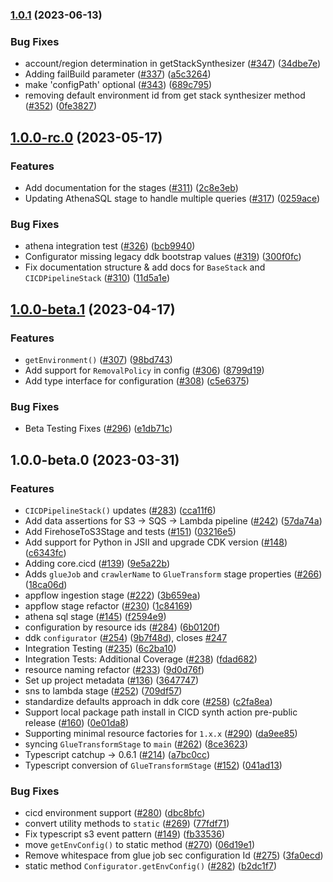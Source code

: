 
### [1.0.1](https://github.com/awslabs/aws-ddk/compare/v1.0.0...v1.0.1) (2023-06-13)


### Bug Fixes

* account/region determination in getStackSynthesizer ([#347](https://github.com/awslabs/aws-ddk/issues/347)) ([34dbe7e](https://github.com/awslabs/aws-ddk/commit/34dbe7ef339b29eb371b5af7912a3eb180771b2c))
* Adding failBuild parameter ([#337](https://github.com/awslabs/aws-ddk/issues/337)) ([a5c3264](https://github.com/awslabs/aws-ddk/commit/a5c3264dbdfebb2d0574ef486e597ff4d07bfa47))
* make 'configPath' optional ([#343](https://github.com/awslabs/aws-ddk/issues/343)) ([689c795](https://github.com/awslabs/aws-ddk/commit/689c79596c2d33d2d98d7b9c7c628d0c835f8ab1))
* removing default environment id from get stack synthesizer method ([#352](https://github.com/awslabs/aws-ddk/issues/352)) ([0fe3827](https://github.com/awslabs/aws-ddk/commit/0fe382733aff874a91f0741ddc5db0b6d8b97ded))

## [1.0.0-rc.0](https://github.com/awslabs/aws-ddk/compare/v1.0.0-beta.1...v1.0.0-rc.0) (2023-05-17)


### Features

* Add documentation for the stages ([#311](https://github.com/awslabs/aws-ddk/issues/311)) ([2c8e3eb](https://github.com/awslabs/aws-ddk/commit/2c8e3eb358c383f2cdc05c02ced963f2e3339b95))
* Updating AthenaSQL stage to handle multiple queries ([#317](https://github.com/awslabs/aws-ddk/issues/317)) ([0259ace](https://github.com/awslabs/aws-ddk/commit/0259aceead1b331a08339deb2cfe48ec8644ad7b))


### Bug Fixes

* athena integration test ([#326](https://github.com/awslabs/aws-ddk/issues/326)) ([bcb9940](https://github.com/awslabs/aws-ddk/commit/bcb9940ddea178af1319040d5be875d80d5aea04))
* Configurator missing legacy ddk bootstrap values ([#319](https://github.com/awslabs/aws-ddk/issues/319)) ([300f0fc](https://github.com/awslabs/aws-ddk/commit/300f0fcf1a2881a578af1887733a645bb3dbc749))
* Fix documentation structure & add docs for `BaseStack` and `CICDPipelineStack` ([#310](https://github.com/awslabs/aws-ddk/issues/310)) ([11d5a1e](https://github.com/awslabs/aws-ddk/commit/11d5a1e55882841b11e075a5a4fd4fb3fe9cba03))

## [1.0.0-beta.1](https://github.com/awslabs/aws-ddk/compare/v1.0.0-beta.0...v1.0.0-beta.1) (2023-04-17)


### Features

* `getEnvironment()` ([#307](https://github.com/awslabs/aws-ddk/issues/307)) ([98bd743](https://github.com/awslabs/aws-ddk/commit/98bd74330d960bdc98ed03fdb72747a19aaa0818))
* Add support for `RemovalPolicy` in config ([#306](https://github.com/awslabs/aws-ddk/issues/306)) ([8799d19](https://github.com/awslabs/aws-ddk/commit/8799d19452704f16e9966fd1cab611e4f7a3357d))
* Add type interface for configuration ([#308](https://github.com/awslabs/aws-ddk/issues/308)) ([c5e6375](https://github.com/awslabs/aws-ddk/commit/c5e6375656068a8124a188d03b1b426a87c7e484))


### Bug Fixes

* Beta Testing Fixes ([#296](https://github.com/awslabs/aws-ddk/issues/296)) ([e1db71c](https://github.com/awslabs/aws-ddk/commit/e1db71c3bf9c7d3dfe503153f0a101cc8f44777e))

## 1.0.0-beta.0 (2023-03-31)


### Features

* `CICDPipelineStack()` updates ([#283](https://github.com/awslabs/aws-ddk/issues/283)) ([cca11f6](https://github.com/awslabs/aws-ddk/commit/cca11f6e7c0bd2c7ae0f0d7d03f0da0d0ed94ef9))
* Add data assertions for S3 -> SQS -> Lambda pipeline ([#242](https://github.com/awslabs/aws-ddk/issues/242)) ([57da74a](https://github.com/awslabs/aws-ddk/commit/57da74a2d6ef2ecca7d7e14a6a1fd3c110b7a334))
* Add FirehoseToS3Stage and tests ([#151](https://github.com/awslabs/aws-ddk/issues/151)) ([03216e5](https://github.com/awslabs/aws-ddk/commit/03216e568ffef8c12366b253b6b451c33c935971))
* Add support for Python in JSII and upgrade CDK version ([#148](https://github.com/awslabs/aws-ddk/issues/148)) ([c6343fc](https://github.com/awslabs/aws-ddk/commit/c6343fcd661e7dd157c1f3acbcc858472ccafecb))
* Adding core.cicd ([#139](https://github.com/awslabs/aws-ddk/issues/139)) ([9e5a22b](https://github.com/awslabs/aws-ddk/commit/9e5a22bad0148c71e76614ff79f9ad140b1ba56d))
* Adds `glueJob` and `crawlerName` to `GlueTransform` stage properties ([#266](https://github.com/awslabs/aws-ddk/issues/266)) ([18ca06d](https://github.com/awslabs/aws-ddk/commit/18ca06d9ee75ce552fdf8f7b6b86daf2fce2b459))
* appflow ingestion stage ([#222](https://github.com/awslabs/aws-ddk/issues/222)) ([3b659ea](https://github.com/awslabs/aws-ddk/commit/3b659ea7c542d8f20077b6adcdc1ba52a108ee6d))
* appflow stage refactor ([#230](https://github.com/awslabs/aws-ddk/issues/230)) ([1c84169](https://github.com/awslabs/aws-ddk/commit/1c84169efa70153214b538df44fab4c2e731da72))
* athena sql stage ([#145](https://github.com/awslabs/aws-ddk/issues/145)) ([f2594e9](https://github.com/awslabs/aws-ddk/commit/f2594e986a41d0ab7c7042666754b7b78868549e))
* configuration by resource ids ([#284](https://github.com/awslabs/aws-ddk/issues/284)) ([6b0120f](https://github.com/awslabs/aws-ddk/commit/6b0120f67f56b5865471695d71ed887bc2f38e90))
* ddk `configurator` ([#254](https://github.com/awslabs/aws-ddk/issues/254)) ([9b7f48d](https://github.com/awslabs/aws-ddk/commit/9b7f48dc5bb8190d56b3ed38b799e7b28d3c77e7)), closes [#247](https://github.com/awslabs/aws-ddk/issues/247)
* Integration Testing ([#235](https://github.com/awslabs/aws-ddk/issues/235)) ([6c2ba10](https://github.com/awslabs/aws-ddk/commit/6c2ba109bdab7e0536efbcbb766fc4374a259b92))
* Integration Tests: Additional Coverage ([#238](https://github.com/awslabs/aws-ddk/issues/238)) ([fdad682](https://github.com/awslabs/aws-ddk/commit/fdad682ff58be8b8a7d7fa46bc72c607fdc99b90))
* resource naming refactor ([#233](https://github.com/awslabs/aws-ddk/issues/233)) ([9d0d76f](https://github.com/awslabs/aws-ddk/commit/9d0d76fa1536ceab3f698c95421bd4973734858f))
* Set up project metadata ([#136](https://github.com/awslabs/aws-ddk/issues/136)) ([3647747](https://github.com/awslabs/aws-ddk/commit/3647747883a25b2f7236e96d77b23866a45bef1e))
* sns to lambda stage ([#252](https://github.com/awslabs/aws-ddk/issues/252)) ([709df57](https://github.com/awslabs/aws-ddk/commit/709df577a23456046a6068b56136d0e2dc99ff60))
* standardize defaults approach in ddk core ([#258](https://github.com/awslabs/aws-ddk/issues/258)) ([c2fa8ea](https://github.com/awslabs/aws-ddk/commit/c2fa8ea402333b41f9efb6d2b5f348d32b8ae603))
* Support local package path install in CICD synth action pre-public release ([#160](https://github.com/awslabs/aws-ddk/issues/160)) ([0e01da8](https://github.com/awslabs/aws-ddk/commit/0e01da88dfd9748b61ce93a8ed320d1a52819ebe))
* Supporting minimal resource factories  for `1.x.x` ([#290](https://github.com/awslabs/aws-ddk/issues/290)) ([da9ee85](https://github.com/awslabs/aws-ddk/commit/da9ee85fa9f75d85deddf098049ffbaf379a4881))
* syncing `GlueTransformStage` to `main` ([#262](https://github.com/awslabs/aws-ddk/issues/262)) ([8ce3623](https://github.com/awslabs/aws-ddk/commit/8ce3623be1ad0ee9d0249d03da4f74b1f4aef729))
* Typescript catchup -> 0.6.1 ([#214](https://github.com/awslabs/aws-ddk/issues/214)) ([a7bc0cc](https://github.com/awslabs/aws-ddk/commit/a7bc0cccd64639bceb611058b8243208b7d9b3b5))
* Typescript conversion  of `GlueTransformStage` ([#152](https://github.com/awslabs/aws-ddk/issues/152)) ([041ad13](https://github.com/awslabs/aws-ddk/commit/041ad131df0431da5fe452c4d59a7d5c99304a44))


### Bug Fixes

* cicd environment support ([#280](https://github.com/awslabs/aws-ddk/issues/280)) ([dbc8bfc](https://github.com/awslabs/aws-ddk/commit/dbc8bfc92fc609e6f1e20d50a11b9398cbd8f0c0))
* convert utility methods to `static` ([#269](https://github.com/awslabs/aws-ddk/issues/269)) ([77fdf71](https://github.com/awslabs/aws-ddk/commit/77fdf7191ffd9a6e309c12cec97679547b4ac148))
* Fix typescript s3 event pattern ([#149](https://github.com/awslabs/aws-ddk/issues/149)) ([fb33536](https://github.com/awslabs/aws-ddk/commit/fb33536bcbbdc5ca3f98a90e915cae5c5194a14b))
* move `getEnvConfig()` to static method ([#270](https://github.com/awslabs/aws-ddk/issues/270)) ([06d19e1](https://github.com/awslabs/aws-ddk/commit/06d19e1e335479a3be23b74578125f40c6752501))
* Remove whitespace from glue job sec configuration Id ([#275](https://github.com/awslabs/aws-ddk/issues/275)) ([3fa0ecd](https://github.com/awslabs/aws-ddk/commit/3fa0ecd11583d43bf4b79c4c79ceca6b19fb941c))
* static method `Configurator.getEnvConfig()` ([#282](https://github.com/awslabs/aws-ddk/issues/282)) ([b2dc1f7](https://github.com/awslabs/aws-ddk/commit/b2dc1f70fc5c9f4da81983b1ecda66486263c872))

